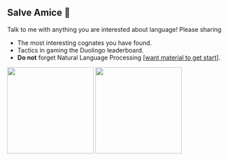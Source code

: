 ## Salve Amice 👋

Talk to me with anything you are interested about language! Please sharing
- The most interesting cognates you have found.
- Tactics in gaming the Duolingo leaderboard.
- **Do not** forget Natural Language Processing [[want material to get start](https://github.com/Nativeatom/NaturalLanguageProcessing)].

<img align="center" src="https://github-readme-stats.vercel.app/api?username=Nativeatom&layout=compact&count_private=true&show_icons=true&hide_border=true&theme=tokyonight" height="200"> <img align="center" src="https://github-readme-stats.vercel.app/api/top-langs/?username=Nativeatom&layout=compact&theme=tokyonight&hide_border=true&hide=Jupyter%20Notebook" height="200">
